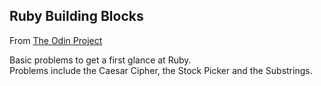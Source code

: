 ## Ruby Building Blocks

From [The Odin Project](http://www.theodinproject.com/ruby-programming/building-blocks)

Basic problems to get a first glance at Ruby.<br>
Problems include the Caesar Cipher, the Stock Picker and the Substrings.
